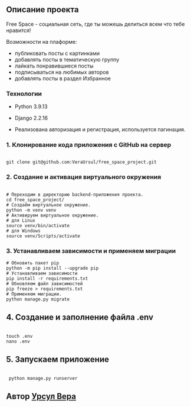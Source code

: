 ## Описание проекта

Free Space - социальная сеть, где ты можешь делиться всем что тебе нравится!

Возможности на плаформе:
- публиковать посты с картинками
- добавлять посты в тематическую группу
- лайкать понравившиеся посты
- подписываться на любимых авторов
- добавлять посты в раздел Избранное

### Технологии

- Python 3.9.13
- Django 2.2.16

- Реализована авторизация и регистрация, используется пагинация.

### 1. Клонирование кода приложения с GitHub на сервер
```

git clone git@github.com:VeraUrsul/free_space_project.git

```
### 2. Создание и активация виртуального окружения
```

# Переходим в директорию backend-приложения проекта.
cd free_space_project/
# Создаём виртуальное окружение.
python -m venv venv
# Активируем виртуальное окружение.
# для Linux
source venv/bin/activate
# для Windows
source venv/Scripts/activate

```

### 3. Устанавливаем зависимости и применяем миграции
```
# Обновить пакет pip
python -m pip install --upgrade pip
# Устанавливаем зависимости
pip install -r requirements.txt
# Обновляем файл зависимостей
pip freeze > requirements.txt
# Применяем миграции.
python manage.py migrate

```

## 4. Создание и заполнение файла .env

```

touch .env
nano .env

```

## 5. Запускаем приложение

```

 python manage.py runserver

 ```

## Автор [Урсул Вера](https://github.com/VeraUrsul)
